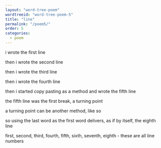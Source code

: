 ```yaml
---
layout: "word-tree-poem"
wordtreeid: "word-tree-poem-5"
title: "line"
permalink: "/poem5/"
order: 5
categories:
  - poem
---
```

<div class="original-poem-text">
    <p>i wrote the first line</p>
    <p>then i wrote the second line</p>
    <p>then i wrote the third line</p>
    <p>then i wrote the fourth line</p>
    <p>then i started copy pasting as a method and wrote the fifth line</p>
    <p>the fifth line was the first break, a turning point</p>
    <p>a turning point can be another method, like so</p>
    <p>so using the last word as the first word delivers, as if by itself, the eighth line</p>
    <p>first, second, third, fourth, fifth, sixth, seventh, eighth - these are all line numbers</p>
</div>
<script>
  drawWordTreePoem('word-tree-poem-{{ page.order }}', '{{ page.title }}', 'implicit', 'double', [
    "i wrote the first line",
    "then i wrote the second line",
    "then i wrote the third line",
    "then i wrote the fourth line",
    "then i started copy pasting as a method and wrote the fifth line",
    "the fifth line was the first break, a turning point",
    "a turning point can be another method, like so",
    "so using the last word as the first word delivers, as if by itself, the eighth line",
    "first, second, third, fourth, fifth, sixth, seventh, eighth - these are all line numbers"
  ]);
</script>